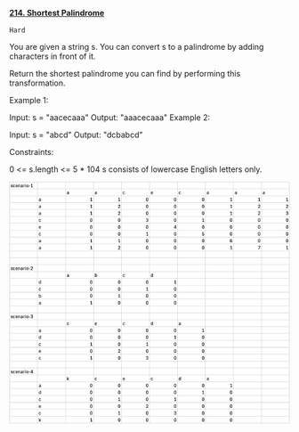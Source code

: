 [**214. Shortest Palindrome**](https://leetcode.com/problems/shortest-palindrome/description/)

    Hard

You are given a string s. You can convert s to a
palindrome
by adding characters in front of it.

Return the shortest palindrome you can find by performing this transformation.



Example 1:

Input: s = "aacecaaa"
Output: "aaacecaaa"
Example 2:

Input: s = "abcd"
Output: "dcbabcd"


Constraints:

0 <= s.length <= 5 * 104
s consists of lowercase English letters only.

![img.png](img.png)